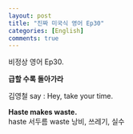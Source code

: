 ```yaml
---
layout: post
title: "진짜 미국식 영어 Ep30"
categories: [English]
comments: true
---
```


비정상 영어 Ep30.

<b>급할 수록 돌아가라</b>

김영철 say : Hey, take your time.

<b>Haste makes waste.</b> <br>
haste 서두름 waste 낭비, 쓰레기, 실수
